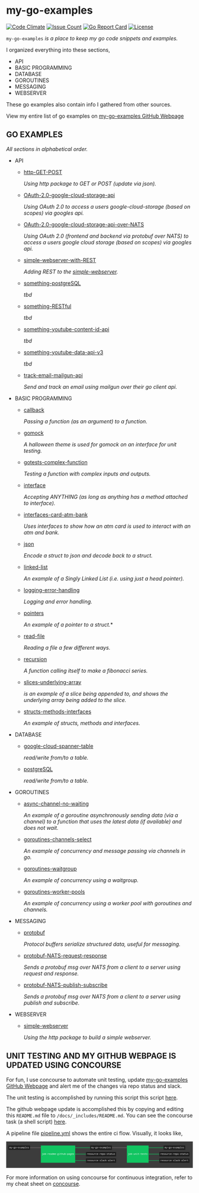# my-go-examples

[![Code Climate](https://codeclimate.com/github/JeffDeCola/my-go-examples/badges/gpa.svg)](https://codeclimate.com/github/JeffDeCola/my-go-examples)
[![Issue Count](https://codeclimate.com/github/JeffDeCola/my-go-examples/badges/issue_count.svg)](https://codeclimate.com/github/JeffDeCola/my-go-examples/issues)
[![Go Report Card](https://goreportcard.com/badge/jeffdecola/my-go-examples)](https://goreportcard.com/report/jeffdecola/my-go-examples)
[![License](http://img.shields.io/:license-mit-blue.svg)](http://jeffdecola.mit-license.org)

`my-go-examples` _is a place to keep my go code snippets and examples._

I organized everything into these sections,

* API
* BASIC PROGRAMMING
* DATABASE
* GOROUTINES
* MESSAGING
* WEBSERVER

These go examples also contain info I gathered from other sources.

View my entire list of go examples on
[my-go-examples GitHub Webpage](https://jeffdecola.github.io/my-go-examples/)

## GO EXAMPLES

_All sections in alphabetical order._

* API

  * [http-GET-POST](https://github.com/JeffDeCola/my-go-examples/tree/master/api/http-GET-POST)

    _Using http package to GET or POST (update via json)._

  * [OAuth-2.0-google-cloud-storage-api](https://github.com/JeffDeCola/my-go-examples/tree/master/api/OAuth-2.0-google-cloud-storage-api)

    _Using OAuth 2.0 to access a users google-cloud-storage (based on scopes) via googles api._

  * [OAuth-2.0-google-cloud-storage-api-over-NATS](https://github.com/JeffDeCola/my-go-examples/tree/master/api/OAuth-2.0-google-cloud-storage-api-over-NATS)

    _Using OAuth 2.0 (frontend and backend via protobuf over NATS) to
    access a users google cloud storage (based on scopes) via googles api._

  * [simple-webserver-with-REST](https://github.com/JeffDeCola/my-go-examples/tree/master/api/simple-webserver-with-REST)

    _Adding REST to the [simple-webserver](https://github.com/JeffDeCola/my-go-examples/tree/master/webserver/simple-webserver)._

  * [something-postgreSQL](https://github.com/JeffDeCola/my-go-examples/tree/master/api/something-postgreSQL)

    _tbd_

  * [something-RESTful](https://github.com/JeffDeCola/my-go-examples/tree/master/api/something-RESTful)

    _tbd_
  
  * [something-youtube-content-id-api](https://github.com/JeffDeCola/my-go-examples/tree/master/api/something-youtube-content-id-api)

    _tbd_

  * [something-youtube-data-api-v3](https://github.com/JeffDeCola/my-go-examples/tree/master/api/something-youtube-data-api-ve)

    _tbd_

  * [track-email-mailgun-api](https://github.com/JeffDeCola/my-go-examples/tree/master/api/track-email-mailgun-api)

    _Send and track an email using mailgun over their go client api._

* BASIC PROGRAMMING

  * [callback](https://github.com/JeffDeCola/my-go-examples/tree/master/basic-programming/callback)

    _Passing a function (as an argument) to a function._

  * [gomock](https://github.com/JeffDeCola/my-go-examples/tree/master/basic-programming/gomock)

    _A halloween theme is used for gomock on an interface for unit testing._

  * [gotests-complex-function](https://github.com/JeffDeCola/my-go-examples/tree/master/basic-programming/gotests-complex-function)

    _Testing a function with complex inputs and outputs._

  * [interface](https://github.com/JeffDeCola/my-go-examples/tree/master/basic-programming/interface)

    _Accepting ANYTHING (as long as anything has a method attached to interface)._

  * [interfaces-card-atm-bank](https://github.com/JeffDeCola/my-go-examples/tree/master/basic-programming/interfaces-card-atm-bank)

    _Uses interfaces to show how an atm card is used to interact with an atm and bank._

  * [json](https://github.com/JeffDeCola/my-go-examples/tree/master/basic-programming/json)

    _Encode a struct to json and decode back to a struct._

  * [linked-list](https://github.com/JeffDeCola/my-go-examples/tree/master/basic-programming/linked-list)

    _An example of a Singly Linked List (i.e. using just a head pointer)._

  * [logging-error-handling](https://github.com/JeffDeCola/my-go-examples/tree/master/basic-programming/logging-error-handling)

    _Logging and error handling._

  * [pointers](https://github.com/JeffDeCola/my-go-examples/tree/master/basic-programming/pointers)

    _An example of a pointer to a struct._*

  * [read-file](https://github.com/JeffDeCola/my-go-examples/tree/master/basic-programming/read-file)

    _Reading a file a few different ways._

  * [recursion](https://github.com/JeffDeCola/my-go-examples/tree/master/basic-programming/recursion)

    _A function calling itself to make a fibonacci series._

  * [slices-underlying-array](https://github.com/JeffDeCola/my-go-examples/tree/master/basic-programming/slices-underlying-array)

    _is an example of a slice being appended to, and shows the underlying array
    being added to the slice._

  * [structs-methods-interfaces](https://github.com/JeffDeCola/my-go-examples/tree/master/basic-programming/structs-methods-interfaces)

    _An example of structs, methods and interfaces._

* DATABASE

  * [google-cloud-spanner-table](https://github.com/JeffDeCola/my-go-examples/tree/master/database/google-cloud-spanner-table)

    _read/write from/to a table._

  * [postgreSQL](https://github.com/JeffDeCola/my-go-examples/tree/master/database/postgreSQL)

    _read/write from/to a table._

* GOROUTINES

  * [async-channel-no-waiting](https://github.com/JeffDeCola/my-go-examples/tree/master/goroutines/async-channel-no-waiting)

    _An example of a goroutine asynchronously sending data (via a channel) to a function that
    uses the latest data (if available) and does not wait._

  * [goroutines-channels-select](https://github.com/JeffDeCola/my-go-examples/tree/master/goroutines/goroutines-channels-select)

    _An example of concurrency and message passing via channels in go._

  * [goroutines-waitgroup](https://github.com/JeffDeCola/my-go-examples/tree/master/goroutines/goroutines-waitgroup)

    _An example of concurrency using a waitgroup._

  * [goroutines-worker-pools](https://github.com/JeffDeCola/my-go-examples/tree/master/goroutines/goroutines-worker-pools)

    _An example of concurrency using a worker pool with goroutines and channels._

* MESSAGING

  * [protobuf](https://github.com/JeffDeCola/my-go-examples/tree/master/messaging/protobuf)

    _Protocol buffers serialize structured data, useful for messaging._

  * [protobuf-NATS-request-response](https://github.com/JeffDeCola/my-go-examples/tree/master/messaging/protobuf-NATS-request-response)

    _Sends a protobuf msg over NATS from a client to a server using request and response._

  * [protobuf-NATS-publish-subscribe](https://github.com/JeffDeCola/my-go-examples/tree/master/messaging/protobuf-NATS-publish-subscribe)

    _Sends a protobuf msg over NATS from a client to a server using publish and subscribe._

* WEBSERVER

  * [simple-webserver](https://github.com/JeffDeCola/my-go-examples/tree/master/webserver/simple-webserver)

    _Using the http package to build a simple webserver._

## UNIT TESTING AND MY GITHUB WEBPAGE IS UPDATED USING CONCOURSE

For fun, I use concourse to automate unit testing, update
[my-go-examples GitHub Webpage](https://jeffdecola.github.io/my-go-examples/) and alert me of
the changes via repo status and slack.

The unit testing is accomplished by running this script this script
[here](https://github.com/JeffDeCola/my-go-examples/tree/master/ci/scripts/unit-tests.sh).

The github webpage update is accomplished this by copying and editing
this `README.md` file to `/docs/_includes/README.md`.
You can see the concourse task (a shell script)
[here](https://github.com/JeffDeCola/my-go-examples/tree/master/ci/scripts/readme-github-pages.sh).

A pipeline file [pipeline.yml](https://github.com/JeffDeCola/my-go-examples/tree/master/ci/pipeline.yml)
shows the entire ci flow. Visually, it looks like,

![IMAGE - my-go-examples concourse ci pipeline - IMAGE](docs/pics/my-go-examples-pipeline.jpg)

For more information on using concourse for continuous integration,
refer to my cheat sheet on [concourse](https://github.com/JeffDeCola/my-cheat-sheets/tree/master/operations-tools/continuous-integration-continuous-deployment/concourse-cheat-sheet).
